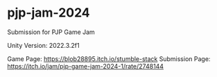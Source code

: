 # pjp-jam-2024
Submission for PJP Game Jam

Unity Version: 2022.3.2f1

Game Page: https://blob28895.itch.io/stumble-stack
Submission Page: https://itch.io/jam/pjp-game-jam-2024-1/rate/2748144
